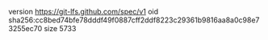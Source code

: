 version https://git-lfs.github.com/spec/v1
oid sha256:cc8bed74bfe78dddf49f0887cff2ddf8223c29361b9816aa8a0c98e73255ec70
size 5733
